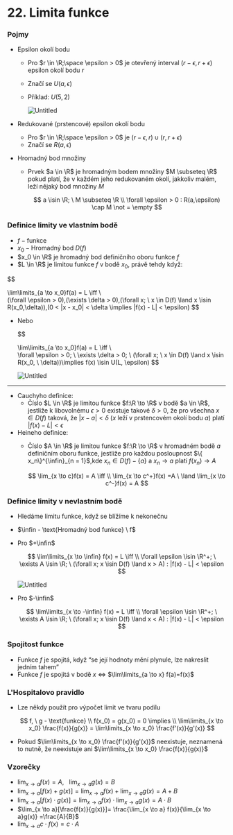 # 22. Limita funkce

### Pojmy

- Epsilon okolí bodu
    - Pro $r \in \R;\space \epsilon > 0$ je otevřený interval $(r-\epsilon,r+\epsilon)$ epsilon okolí bodu $r$
    - Značí se $U(a,\epsilon)$
    - Příklad: $U(5, 2)$
        
        ![Untitled](22%20Limita%20funkce%206e7e3ae6ee8e4c2184996fcb1cc3022a/Untitled.png)
        
- Redukované (prstencové) epsilon okolí bodu
    - Pro $r \in \R;\space \epsilon > 0$ je $(r-\epsilon,r) \cup (r,r+\epsilon)$
    - Značí se $R(a, \epsilon)$
- Hromadný bod množiny
    - Prvek $a \in \R$ je hromadným bodem množiny $M \subseteq \R$ pokud platí, že v každém jeho redukovaném okolí, jakkoliv malém, leží nějaký bod množiny $M$
        
        $$
        a \isin \R; \ M \subseteq \R \\
        \forall \epsilon > 0 : R(a,\epsilon) \cap M \not = \empty
        $$
        

### Definice limity ve vlastním bodě

- $f - \text{funkce}$
- $x_0 - \text{Hromadný bod} \ D(f)$
- $x_0 \in \R$ je hromadný bod definičního oboru funkce $f$
- $L \in \R$ je limitou funkce $f$ v bodě $x_0$, právě tehdy když:

$$

\lim\limits_{a \to x_0}f(a) = L \iff \\  
(\forall \epsilon > 0),(\exists \delta > 0),(\forall x; \ x \in D(f) \land x \isin R(x_0,\delta)),(0 < |x - x_0| < \delta \implies |f(x) - L| < \epsilon)
$$

- Nebo
    
    $$
    
    \lim\limits_{a \to x_0}f(a) = L \iff \\  
    \forall \epsilon > 0; \ \exists \delta > 0; \ (\forall x; \ x \in D(f) \land x \isin R(x_0, \ \delta))\implies f(x) \isin U(L, \epsilon)
    $$
    
    ![Untitled](22%20Limita%20funkce%206e7e3ae6ee8e4c2184996fcb1cc3022a/Untitled%201.png)
    

---

- Cauchyho definice:
    - Číslo $L \in \R$ je limitou funkce $f:\R \to \R$ v bodě $a \in \R$, jestliže k libovolnému $\epsilon > 0$ existuje takové $\delta >0$, že pro všechna $x \in D(f)$ taková, že $|x -a| < \delta$ ($x$ leží v prstencovém okolí bodu $a$) platí $|f(x)-L|<\epsilon$
- Heineho definice:
    - Číslo $A \in \R$ je limitou funkce $f:\R \to \R$ v hromadném bodě $a$ definičním oboru funkce, jestliže pro každou posloupnost $\{ x_n\}^{\infin}_{n = 1}$,kde $x_n \in D(f) - \{a\}$ a $x_n \to a$ platí $f(x_n) \to A$
        
        $$
        \lim_{x \to c}f(x) = A \iff \\ \lim_{x \to c^+}f(x) =A \ \land  \lim_{x \to c^-}f(x) = A
        $$
        

### Definice limity v nevlastním bodě

- Hledáme limitu funkce, když se blížíme k nekonečnu

- $\infin - \text{Hromadný bod funkce} \ f$
- Pro $+\infin$
    
    $$
    \lim\limits_{x \to \infin} f(x) = L \iff \\
    \forall \epsilon \isin \R^+; \ \exists A \isin \R; \ (\forall x; x \isin D(f) \land x > A) : |f(x) - L| < \epsilon
    $$
    
    ![Untitled](22%20Limita%20funkce%206e7e3ae6ee8e4c2184996fcb1cc3022a/Untitled%202.png)
    
- Pro $-\infin$
    
    $$
    \lim\limits_{x \to -\infin} f(x) = L \iff \\
    \forall \epsilon \isin \R^+; \ \exists A \isin \R; \ (\forall x; x \isin D(f) \land x < A) : |f(x) - L| < \epsilon
    $$
    

### Spojitost funkce

- Funkce $f$ je spojitá, když “se její hodnoty mění plynule, lze nakreslit jedním tahem”
- Funkce $f$ je spojitá v bodě $x$ $\iff$ $\lim\limits_{a \to x} f(a)=f(x)$

### L'Hospitalovo pravidlo

- Lze někdy použít pro výpočet limit ve tvaru podílu
    
    $$
    f, \ g - \text{funkce} \\
    f(x_0) = g(x_0) = 0 \implies \\
    \lim\limits_{x \to x_0} \frac{f(x)}{g(x)} = \lim\limits_{x \to x_0} \frac{f'(x)}{g'(x)}
    $$
    
- Pokud $\lim\limits_{x \to x_0} \frac{f'(x)}{g'(x)}$ neexistuje, neznamená to nutně, že neexistuje ani $\lim\limits_{x \to x_0} \frac{f(x)}{g(x)}$

### Vzorečky

- $\lim_{x \to a} f(x) = A,\ \ \ \lim_{x \to a} g(x) = B$
- $\lim_{x \to a}[f(x)+g(x)] = \lim_{x \to a}f(x) + \lim_{x \to a}g(x)=A+B$
- $\lim_{x \to a}[f(x)\cdot g(x)]=\lim_{x \to a}f(x) \cdot \lim_{x \to a} g(x)=A\cdot B$
- $\lim_{x \to a}[\frac{f(x)}{g(x)}]= \frac{\lim_{x \to a} f(x)}{\lim_{x \to a}g(x)} =\frac{A}{B}$
- $\lim_{x \to a}c \cdot f(x)=c \cdot A$